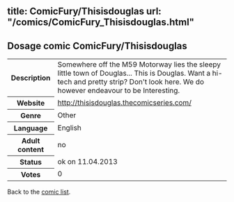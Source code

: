title: ComicFury/Thisisdouglas
url: "/comics/ComicFury_Thisisdouglas.html"
---
Dosage comic ComicFury/Thisisdouglas
-----------------------------------------

<table class="comicinfo">
<tr>
<th>Description</th><td>Somewhere off the M59 Motorway lies the sleepy little town of Douglas... This is Douglas. Want a hi-tech and pretty strip? Don't look here. We do however endeavour to be Interesting.</td>
</tr>
<tr>
<th>Website</th><td><a href="http://thisisdouglas.thecomicseries.com/">http://thisisdouglas.thecomicseries.com/</a></td>
</tr>
<tr>
<th>Genre</th><td>Other</td>
</tr>
<tr>
<th>Language</th><td>English</td>
</tr>
<tr>
<th>Adult content</th><td>no</td>
</tr>
<tr>
<th>Status</th><td>ok on 11.04.2013</td>
</tr>
<tr>
<th>Votes</th><td>0</div></td>
</tr>
</table>

Back to the [comic list](../comic-index.html).
